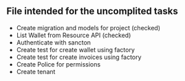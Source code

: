 ## File intended for the uncomplited tasks

 - Create migration and models for project (checked)
 - List Wallet from Resource API (checked)
 - Authenticate with sancton 
 - Create test for create wallet using factory
 - Create test for create invoices using factory
 - Create Police for permissions
 - Create tenant